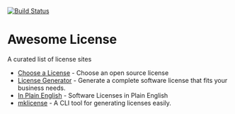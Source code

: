 [![Build Status](https://api.travis-ci.org/JeremyVV/awesome-licenses.svg?branch=master)](https://travis-ci.org/JeremyVV/awesome-licenses)

# Awesome License

A curated list of license sites

* [Choose a License](https://choosealicense.com/) - Choose an open source license
* [License Generator](http://www.binpress.com/license/generator) - Generate a complete software license that fits your business needs.
* [In Plain English](https://tldrlegal.com/) - Software Licenses in Plain English
* [mklicense](https://github.com/cezaraugusto/mklicense) - A CLI tool for generating licenses easily.
